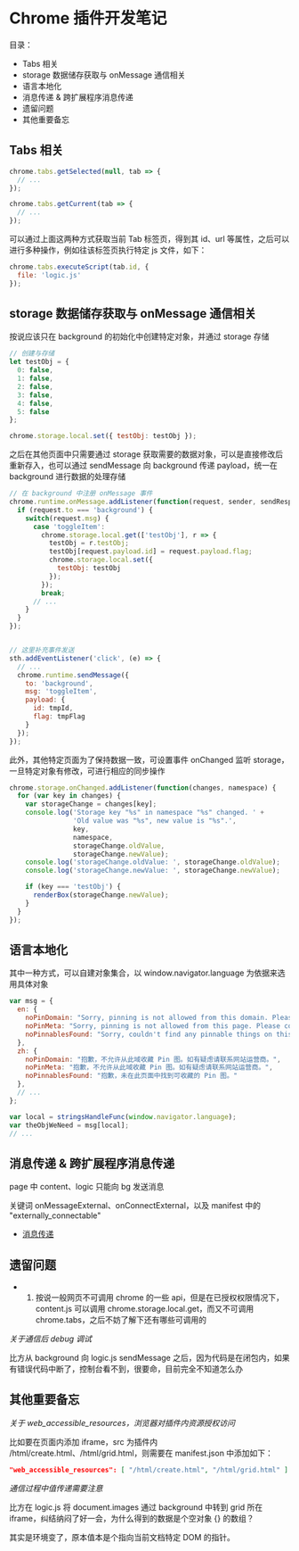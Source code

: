 # Chrome 插件开发笔记

目录：

* Tabs 相关
* storage 数据储存获取与 onMessage 通信相关
* 语言本地化
* 消息传递 & 跨扩展程序消息传递
* 遗留问题
* 其他重要备忘


## Tabs 相关

```js
chrome.tabs.getSelected(null, tab => {
  // ...
});

chrome.tabs.getCurrent(tab => {
  // ...
});
```

可以通过上面这两种方式获取当前 Tab 标签页，得到其 id、url 等属性，之后可以进行多种操作，例如往该标签页执行特定 js 文件，如下：

```js
chrome.tabs.executeScript(tab.id, {
  file: 'logic.js'
});
```


## storage 数据储存获取与 onMessage 通信相关

按说应该只在 background 的初始化中创建特定对象，并通过 storage 存储

```js
// 创建与存储
let testObj = {
  0: false,
  1: false,
  2: false,
  3: false,
  4: false,
  5: false
};

chrome.storage.local.set({ testObj: testObj });
```

之后在其他页面中只需要通过 storage 获取需要的数据对象，可以是直接修改后重新存入，也可以通过 sendMessage 向 background 传递 payload，统一在 background 进行数据的处理存储


```js
// 在 background 中注册 onMessage 事件
chrome.runtime.onMessage.addListener(function(request, sender, sendResponse) {
  if (request.to === 'background') {
    switch(request.msg) {
      case 'toggleItem':
        chrome.storage.local.get(['testObj'], r => {
          testObj = r.testObj;
          testObj[request.payload.id] = request.payload.flag;
          chrome.storage.local.set({
            testObj: testObj
          });
        });
        break;
      // ...
    }
  }
});


// 这里补充事件发送
sth.addEventListener('click', (e) => {
  // ...
  chrome.runtime.sendMessage({
    to: 'background',
    msg: 'toggleItem',
    payload: {
      id: tmpId,
      flag: tmpFlag
    }
  });
});

```

此外，其他特定页面为了保持数据一致，可设置事件 onChanged 监听 storage，一旦特定对象有修改，可进行相应的同步操作

```js
chrome.storage.onChanged.addListener(function(changes, namespace) {
  for (var key in changes) {
    var storageChange = changes[key];
    console.log('Storage key "%s" in namespace "%s" changed. ' +
                'Old value was "%s", new value is "%s".',
                key,
                namespace,
                storageChange.oldValue,
                storageChange.newValue);
    console.log('storageChange.oldValue: ', storageChange.oldValue);
    console.log('storageChange.newValue: ', storageChange.newValue);

    if (key === 'testObj') {
      renderBox(storageChange.newValue);
    }
  }
});
```


## 语言本地化

其中一种方式，可以自建对象集合，以 window.navigator.language 为依据来选用具体对象

```js
var msg = {
  en: {
    noPinDomain: "Sorry, pinning is not allowed from this domain. Please contact the site operator if you have any questions.",
    noPinMeta: "Sorry, pinning is not allowed from this page. Please contact the site operator if you have any questions.",
    noPinnablesFound: "Sorry, couldn't find any pinnable things on this page."
  },
  zh: {
    noPinDomain: "抱歉，不允许从此域收藏 Pin 图。如有疑虑请联系网站运营商。",
    noPinMeta: "抱歉，不允许从此域收藏 Pin 图。如有疑虑请联系网站运营商。",
    noPinnablesFound: "抱歉，未在此页面中找到可收藏的 Pin 图。"
  },
  // ...
};

var local = stringsHandleFunc(window.navigator.language);
var theObjWeNeed = msg[local];
// ...
```


## 消息传递 & 跨扩展程序消息传递

page 中 content、logic 只能向 bg 发送消息

关键词 onMessageExternal、onConnectExternal，以及 manifest 中的 "externally_connectable"

* [消息传递](https://crxdoc-zh.appspot.com/apps/messaging#external)


## 遗留问题

* 01. 按说一般网页不可调用 chrome 的一些 api，但是在已授权权限情况下，content.js 可以调用 chrome.storage.local.get，而又不可调用 chrome.tabs，之后不妨了解下还有哪些可调用的


*关于通信后 debug 调试*

比方从 background 向 logic.js sendMessage 之后，因为代码是在闭包内，如果有错误代码中断了，控制台看不到，很要命，目前完全不知道怎么办


## 其他重要备忘

*关于 web_accessible_resources，浏览器对插件内资源授权访问*

比如要在页面内添加 iframe，src 为插件内 /html/create.html、/html/grid.html，则需要在 manifest.json 中添加如下：

```json
"web_accessible_resources": [ "/html/create.html", "/html/grid.html" ]
```

*通信过程中值传递需要注意*

比方在 logic.js 将 document.images 通过 background 中转到 grid 所在 iframe，纠结纳闷了好一会，为什么得到的数据是个空对象 {} 的数组？

其实是环境变了，原本值本是个指向当前文档特定 DOM 的指针。
